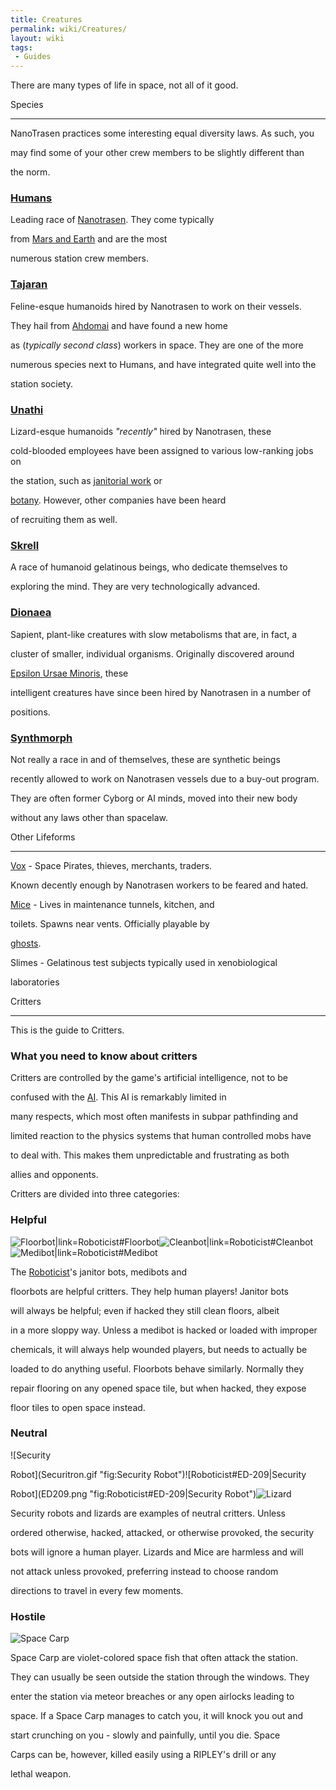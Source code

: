 ```yaml
---
title: Creatures
permalink: wiki/Creatures/
layout: wiki
tags:
 - Guides
---
```


There are many types of life in space, not all of it good.

Species
-------

NanoTrasen practices some interesting equal diversity laws. As such, you
may find some of your other crew members to be slightly different than
the norm.

### [Humans](/wiki/Human "wikilink")

Leading race of [Nanotrasen](/wiki/Nanotrasen "wikilink"). They come typically
from [Mars and Earth](/wiki/Fluff#Locations "wikilink") and are the most
numerous station crew members.

### [Tajaran](/wiki/Tajaran "wikilink")

Feline-esque humanoids hired by Nanotrasen to work on their vessels.
They hail from [Ahdomai](/wiki/Ahdomai "wikilink") and have found a new home
as (*typically second class*) workers in space. They are one of the more
numerous species next to Humans, and have integrated quite well into the
station society.

### [Unathi](/wiki/Unathi "wikilink")

Lizard-esque humanoids *"recently"* hired by Nanotrasen, these
cold-blooded employees have been assigned to various low-ranking jobs on
the station, such as [janitorial work](/wiki/Janitor "wikilink") or
[botany](/wiki/Botanist "wikilink"). However, other companies have been heard
of recruiting them as well.

### [Skrell](/wiki/Skrell "wikilink")

A race of humanoid gelatinous beings, who dedicate themselves to
exploring the mind. They are very technologically advanced.

### [Dionaea](/wiki/Dionaea "wikilink")

Sapient, plant-like creatures with slow metabolisms that are, in fact, a
cluster of smaller, individual organisms. Originally discovered around
[Epsilon Ursae Minoris](/wiki/Epsilon_Ursae_Minoris "wikilink"), these
intelligent creatures have since been hired by Nanotrasen in a number of
positions.

### [Synthmorph](/wiki/Synthmorph "wikilink")

Not really a race in and of themselves, these are synthetic beings
recently allowed to work on Nanotrasen vessels due to a buy-out program.
They are often former Cyborg or AI minds, moved into their new body
without any laws other than spacelaw.

Other Lifeforms
---------------

[Vox](/wiki/Vox "wikilink") - Space Pirates, thieves, merchants, traders.
Known decently enough by Nanotrasen workers to be feared and hated.

[Mice](/wiki/Mice "wikilink") - Lives in maintenance tunnels, kitchen, and
toilets. Spawns near vents. Officially playable by
[ghosts](/wiki/Ghost "wikilink").

Slimes - Gelatinous test subjects typically used in xenobiological
laboratories

Critters
--------

This is the guide to Critters.

### What you need to know about critters

Critters are controlled by the game's artificial intelligence, not to be
confused with the [AI](/wiki/AI "wikilink"). This AI is remarkably limited in
many respects, which most often manifests in subpar pathfinding and
limited reaction to the physics systems that human controlled mobs have
to deal with. This makes them unpredictable and frustrating as both
allies and opponents.

Critters are divided into three categories:

### Helpful

![Floorbot\|link=Roboticist\#Floorbot](Floorbot.gif "fig:Floorbot|link=Roboticist#Floorbot")![Cleanbot\|link=Roboticist\#Cleanbot](Cleanbot.gif "fig:Cleanbot|link=Roboticist#Cleanbot")![Medibot\|link=Roboticist\#Medibot](Medibot.gif "fig:Medibot|link=Roboticist#Medibot")  
The [Roboticist](/wiki/Roboticist "wikilink")'s janitor bots, medibots and
floorbots are helpful critters. They help human players! Janitor bots
will always be helpful; even if hacked they still clean floors, albeit
in a more sloppy way. Unless a medibot is hacked or loaded with improper
chemicals, it will always help wounded players, but needs to actually be
loaded to do anything useful. Floorbots behave similarly. Normally they
repair flooring on any opened space tile, but when hacked, they expose
floor tiles to open space instead.

### Neutral

![Security
Robot](Securitron.gif "fig:Security Robot")![Roboticist\#ED-209\|Security
Robot](ED209.png "fig:Roboticist#ED-209|Security Robot")![Lizard](Lizard.png "fig:Lizard")  
Security robots and lizards are examples of neutral critters. Unless
ordered otherwise, hacked, attacked, or otherwise provoked, the security
bots will ignore a human player. Lizards and Mice are harmless and will
not attack unless provoked, preferring instead to choose random
directions to travel in every few moments.

### Hostile

![Space Carp](Carp.gif "fig:Space Carp")  
Space Carp are violet-colored space fish that often attack the station.
They can usually be seen outside the station through the windows. They
enter the station via meteor breaches or any open airlocks leading to
space. If a Space Carp manages to catch you, it will knock you out and
start crunching on you - slowly and painfully, until you die. Space
Carps can be, however, killed easily using a RIPLEY's drill or any
lethal weapon.
